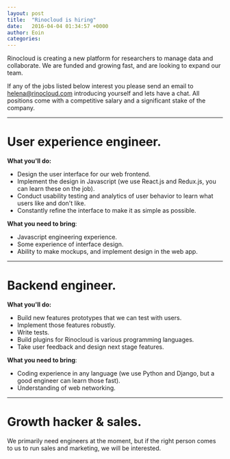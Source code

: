 ```yaml
---
layout: post
title:  "Rinocloud is hiring"
date:   2016-04-04 01:34:57 +0000
author: Eoin
categories:
---
```


Rinocloud is creating a new platform for researchers to manage data and collaborate.
We are funded and growing fast, and are looking to expand our team.

If any of the jobs listed below interest you please send an email to <a href="mailto:helena@rinocloud.com">helena@rinocloud.com</a> introducing yourself and lets have a chat. All positions come with a competitive salary and a significant stake of the company.

<hr/>

# User experience engineer.

__What you'll do:__

- Design the user interface for our web frontend.
- Implement the design in Javascript (we use React.js and Redux.js, you can learn these on the job).
- Conduct usability testing and analytics of user behavior to learn what users like and don't like.
- Constantly refine the interface to make it as simple as possible.

__What you need to bring__:

- Javascript engineering experience.
- Some experience of interface design.
- Ability to make mockups, and implement design in the web app.

<hr/>

# Backend engineer.

__What you'll do:__

- Build new features prototypes that we can test with users.
- Implement those features robustly.
- Write tests.
- Build plugins for Rinocloud is various programming languages.
- Take user feedback and design next stage features.

__What you need to bring__:

- Coding experience in any language (we use Python and Django, but a good engineer can learn those fast).
- Understanding of web networking.

<hr/>

# Growth hacker & sales.

We primarily need engineers at the moment, but if the right person
comes to us to run sales and marketing, we will be interested.

